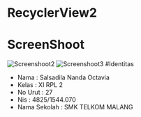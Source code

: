 # RecyclerView2
# ScreenShoot
![Screenshoot2](https://docs.google.com/uc?id=0B6dQ_77su8ceWVY4RUtWbFZpRGM)
![Screenshoot3](https://docs.google.com/uc?id=0B6dQ_77su8cea1J1eEtRNHctbzQ)
#Identitas
<ul>
<li>Nama : Salsadila Nanda Octavia
<li>Kelas : XI RPL 2
<li>No Urut : 27
<li>Nis : 4825/1544.070
<li>Nama Sekolah : SMK TELKOM MALANG
</ul>
